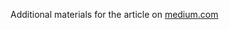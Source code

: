 Additional materials for the article on <a href="https://medium.com/@tony8kr/connect-to-an-amazon-ec2-instance-by-using-session-manager-b1f1d7249846" target="_blank">medium.com</a>
